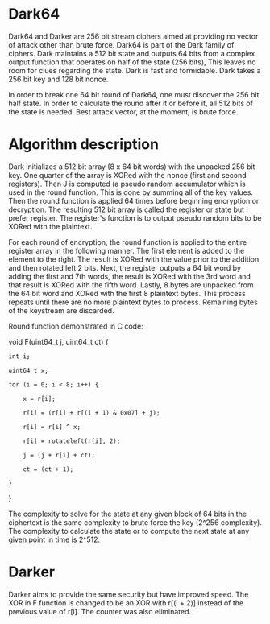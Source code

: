 # Dark64

Dark64 and Darker are 256 bit stream ciphers aimed at providing no vector of attack other than brute force.  Dark64 is part of the Dark family of ciphers.  Dark maintains a 512 bit state and outputs 64 bits from a complex output function that operates on half of the state (256 bits),  This leaves no room for clues regarding the state.  Dark is fast and formidable.  Dark takes a 256 bit key and 128 bit nonce.

In order to break one 64 bit round of Dark64, one must discover the 256 bit half state.  In order to calculate the round after it or before it, all 512 bits of the state is needed.  Best attack vector, at the moment, is brute force.

# Algorithm description

Dark initializes a 512 bit array (8 x 64 bit words) with the unpacked 256 bit key.  One quarter of the array is XORed with the nonce (first and second registers).  Then J is computed (a pseudo random accumulator which is used in the round function.  This is done by summing all of the key values. Then the round function is applied 64 times before beginning encryption or decryption.  The resulting 512 bit array is called the register or state but I prefer register.  The register's function is to output pseudo random bits to be XORed with the plaintext.

For each round of encryption, the round function is applied to the entire register array in the following manner.  The first element is added to the element to the right.  The result is XORed with the value prior to the addition and then rotated left 2 bits.  Next, the register outputs a 64 bit word by adding the first and 7th words, the result is XORed with the 3rd word and that result is XORed with the fifth word.  Lastly, 8 bytes are unpacked from the 64 bit word and XORed with the first 8 plaintext bytes.  This process repeats until there are no more plaintext bytes to process.  Remaining bytes of the keystream are discarded.

Round function demonstrated in C code:

void F(uint64_t j, uint64_t ct) {

    int i;

    uint64_t x;

    for (i = 0; i < 8; i++) {

        x = r[i];

        r[i] = (r[i] + r[(i + 1) & 0x07] + j);

        r[i] = r[i] ^ x;

        r[i] = rotateleft(r[i], 2);

        j = (j + r[i] + ct);

        ct = (ct + 1);

    }

}

The complexity to solve for the state at any given block of 64 bits in the ciphertext is the same complexity to brute force the key (2^256 complexity).  The complexity to calculate the state or to compute the next state at any given point in time is 2^512.

# Darker

Darker aims to provide the same security but have improved speed.  The XOR in F function is changed to be an XOR with r[(i + 2)] instead of the previous value of r[i].  The counter was also eliminated.
